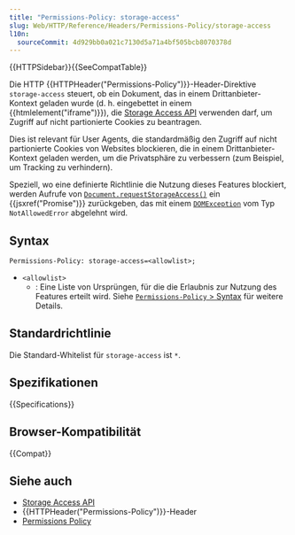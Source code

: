 ```yaml
---
title: "Permissions-Policy: storage-access"
slug: Web/HTTP/Reference/Headers/Permissions-Policy/storage-access
l10n:
  sourceCommit: 4d929bb0a021c7130d5a71a4bf505bcb8070378d
---
```


{{HTTPSidebar}}{{SeeCompatTable}}

Die HTTP {{HTTPHeader("Permissions-Policy")}}-Header-Direktive `storage-access` steuert, ob ein Dokument, das in einem Drittanbieter-Kontext geladen wurde (d. h. eingebettet in einem {{htmlelement("iframe")}}), die [Storage Access API](/de/docs/Web/API/Storage_Access_API) verwenden darf, um Zugriff auf nicht partionierte Cookies zu beantragen.

Dies ist relevant für User Agents, die standardmäßig den Zugriff auf nicht partionierte Cookies von Websites blockieren, die in einem Drittanbieter-Kontext geladen werden, um die Privatsphäre zu verbessern (zum Beispiel, um Tracking zu verhindern).

Speziell, wo eine definierte Richtlinie die Nutzung dieses Features blockiert, werden Aufrufe von [`Document.requestStorageAccess()`](/de/docs/Web/API/Document/requestStorageAccess) ein {{jsxref("Promise")}} zurückgeben, das mit einem [`DOMException`](/de/docs/Web/API/DOMException) vom Typ `NotAllowedError` abgelehnt wird.

## Syntax

```http
Permissions-Policy: storage-access=<allowlist>;
```

- `<allowlist>`
  - : Eine Liste von Ursprüngen, für die die Erlaubnis zur Nutzung des Features erteilt wird. Siehe [`Permissions-Policy` > Syntax](/de/docs/Web/HTTP/Reference/Headers/Permissions-Policy#syntax) für weitere Details.

## Standardrichtlinie

Die Standard-Whitelist für `storage-access` ist `*`.

## Spezifikationen

{{Specifications}}

## Browser-Kompatibilität

{{Compat}}

## Siehe auch

- [Storage Access API](/de/docs/Web/API/Storage_Access_API)
- {{HTTPHeader("Permissions-Policy")}}-Header
- [Permissions Policy](/de/docs/Web/HTTP/Guides/Permissions_Policy)
